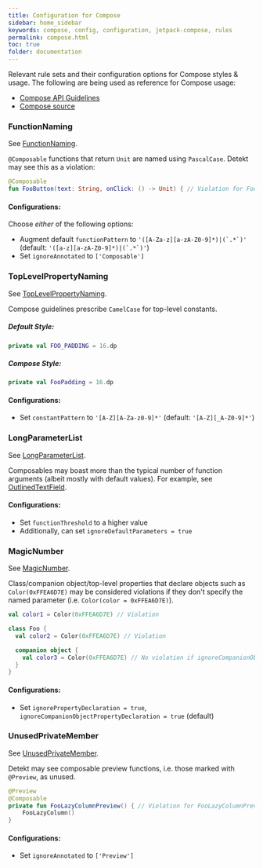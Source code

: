 ```yaml
---
title: Configuration for Compose
sidebar: home_sidebar
keywords: compose, config, configuration, jetpack-compose, rules
permalink: compose.html
toc: true
folder: documentation
---
```


Relevant rule sets and their configuration options for Compose styles & usage. The following are being used as reference for Compose usage:
- [Compose API Guidelines](https://github.com/androidx/androidx/blob/androidx-main/compose/docs/compose-api-guidelines.md)
- [Compose source](https://cs.android.com/androidx/platform/frameworks/support/+/androidx-main:compose)

### FunctionNaming

See [FunctionNaming](https://detekt.dev/naming.html#functionnaming).

``@Composable`` functions that return ``Unit`` are named using ``PascalCase``. Detekt may see this as a violation:

``` kotlin
@Composable
fun FooButton(text: String, onClick: () -> Unit) { // Violation for FooButton()
```

#### Configurations:
Choose _either_ of the following options:

* Augment default ``functionPattern`` to ``'([A-Za-z][a-zA-Z0-9]*)|(`.*`)'`` (default: ``'([a-z][a-zA-Z0-9]*)|(`.*`)'``)
* Set ``ignoreAnnotated`` to ``['Composable']``

### TopLevelPropertyNaming

See [TopLevelPropertyNaming](https://detekt.dev/naming.html#toplevelpropertynaming).

Compose guidelines prescribe `CamelCase` for top-level constants.

##### Default Style:

```kotlin
private val FOO_PADDING = 16.dp
```

##### Compose Style:

```kotlin
private val FooPadding = 16.dp
```

#### Configurations:

* Set ``constantPattern`` to ``'[A-Z][A-Za-z0-9]*'`` (default: ``'[A-Z][_A-Z0-9]*'``)


### LongParameterList

See [LongParameterList](https://detekt.dev/complexity.html#longparameterlist).

Composables may boast more than the typical number of function arguments (albeit mostly with default values). For example, see [OutlinedTextField](https://cs.android.com/androidx/platform/frameworks/support/+/androidx-main:compose/material/material/src/commonMain/kotlin/androidx/compose/material/OutlinedTextField.kt;l=133?q=OutlinedTextFieldLayout&ss=androidx%2Fplatform%2Fframeworks%2Fsupport:compose%2F).

#### Configurations:

* Set ``functionThreshold`` to a higher value
* Additionally, can set ``ignoreDefaultParameters = true``

### MagicNumber

See [MagicNumber](https://detekt.dev/style.html#magicnumber).

Class/companion object/top-level properties that declare objects such as ``Color(0xFFEA6D7E)`` may be considered violations if they don't specify the named parameter (i.e. ``Color(color = 0xFFEA6D7E)``).

``` kotlin
val color1 = Color(0xFFEA6D7E) // Violation

class Foo {
  val color2 = Color(0xFFEA6D7E) // Violation

  companion object {
    val color3 = Color(0xFFEA6D7E) // No violation if ignoreCompanionObjectPropertyDeclaration = true by default
  }
}
```

#### Configurations:

* Set ``ignorePropertyDeclaration = true``, ``ignoreCompanionObjectPropertyDeclaration = true`` (default)

### UnusedPrivateMember

See [UnusedPrivateMember](https://detekt.dev/style.html#unusedprivatemember).

Detekt may see composable preview functions, i.e. those marked with ``@Preview``, as unused.

``` kotlin
@Preview
@Composable
private fun FooLazyColumnPreview() { // Violation for FooLazyColumnPreview()
    FooLazyColumn()
}
```

#### Configurations:

* Set ``ignoreAnnotated`` to ``['Preview']``

